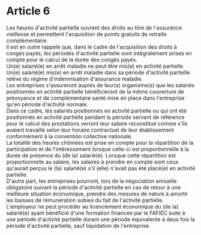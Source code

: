 # Article 6

  
Les heures d'activité partielle ouvrent des droits au titre de l'assurance vieillesse et permettent l'acquisition de points gratuits de retraite complémentaire.  
Il est en outre rappelé que, dans le cadre de l'acquisition des droits à congés payés, les périodes d'activité partielle sont intégralement prises en compte pour le calcul de la durée des congés payés.  
Un(e) salarié(e) en arrêt maladie ne peut être mis(e) en activité partielle. Un(e) salarié(e) mis(e) en arrêt maladie dans sa période d'activité partielle relève du régime d'indemnisation d'assurance maladie.  
Les entreprises s'assureront auprès de leur(s) organisme(s) que les salariés positionnés en activité partielle bénéficieront de la même couverture de prévoyance et de complémentaire santé mise en place dans l'entreprise qu'en période d'activité normale.  
Dans ce cadre, les salariés positionnés en activité partielle ou qui ont été positionnés en activité partielle pendant la période servant de référence pour le calcul des prestations verront leur salaire reconstitué comme s'ils avaient travaillé selon leur horaire contractuel de leur établissement conformément à la convention collective nationale.  
La totalité des heures chômées est prise en compte pour la répartition de la participation et de l'intéressement lorsque celle-ci est proportionnelle à la durée de présence du (de la) salarié(e). Lorsque cette répartition est proportionnelle au salaire, les salaires à prendre en compte sont ceux qu'aurait perçus le (la) salarié(e) s'il (elle) n'avait pas été placé(e) en activité partielle.  
D'autre part, les entreprises pourront, lors de la négociation annuelle obligatoire suivant la période d'activité partielle en cas de retour à une meilleure situation économique, prendre des mesures de nature à amortir les baisses de rémunération subies du fait de l'activité partielle.  
L'employeur ne peut procéder au licenciement économique du (de la) salarié(e) ayant bénéficié d'une formation financée par le FAFIEC suite à une période d'activité partielle durant une période équivalente à deux fois la période d'activité partielle, sauf liquidation de l'entreprise.


